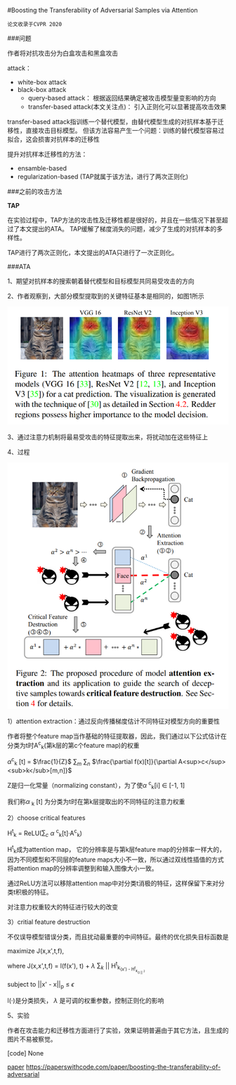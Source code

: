 #Boosting the Transferability of Adversarial Samples via Attention

`论文收录于CVPR 2020`

###问题

作者将对抗攻击分为白盒攻击和黑盒攻击

attack：
  - white-box attack
  - black-box attack
    - query-based attack： 根据返回结果确定被攻击模型量变影响的方向
    - transfer-based attack(本文关注点)： 引入正则化可以显著提高攻击效果
  
transfer-based attack指训练一个替代模型，由替代模型生成的对抗样本基于迁移性，直接攻击目标模型。
但该方法容易产生一个问题：训练的替代模型容易过拟合，这会损害对抗样本的迁移性

提升对抗样本迁移性的方法：
  - ensamble-based
  - regularization-based (TAP就属于该方法，进行了两次正则化)

###之前的攻击方法

**TAP**

在实验过程中，TAP方法的攻击性及迁移性都是很好的，并且在一些情况下甚至超过了本文提出的ATA。
TAP缓解了梯度消失的问题，减少了生成的对抗样本的多样性。

TAP进行了两次正则化，本文提出的ATA只进行了一次正则化。

###ATA

1、期望对抗样本的搜索朝着替代模型和目标模型共同易受攻击的方向

2、作者观察到，大部分模型提取到的关键特征基本是相同的，如图1所示

![img_1.png](../img/img_1.png)

3、通过注意力机制将最易受攻击的特征提取出来，将扰动加在这些特征上

4、过程

![img_2.png](../img/img_2.png)

1）attention extraction：通过反向传播梯度估计不同特征对模型方向的重要性

作者将整个feature map当作基础的特征提取器，因此，我们通过以下公式估计在分类为t时A<sup>c</sup><sub>k</sub>(第k层的第c个feature map)的权重

$\alpha$<sup>c</sup><sub>k</sub> [t] = $\frac{1}{Z}$ $\sum_{m}$ $\sum_{n}$ $\frac{\partial f(x)[t]}{\partial A<sup>c</sup><sub>k</sub>[m,n]}$

Z是归一化常量（normalizing constant），为了使$\alpha$ <sup>c</sup><sub>k</sub>[i] $\in$ [-1, 1]

我们称$\alpha$ <sub>k</sub> [t] 为分类为t时在第k层提取出的不同特征的注意力权重

2）choose critical features

H<sup>t</sup><sub>k</sub> = ReLU($\sum_{c}$ $\alpha$ <sup>c</sup><sub>k</sub>[t]·A<sup>c</sup><sub>k</sub>)

H<sup>t</sup><sub>k</sub>成为attention map， 它的分辨率是与第k层feature map的分辨率一样大的，因为不同模型和不同层的feature maps大小不一致，所以通过双线性插值的方式
将attention map的分辨率调整到和输入图像大小一致。

通过ReLU方法可以移除attention map中对分类t消极的特征，这样保留下来对分类t积极的特征。

对注意力权重较大的特征进行较大的改变

3）critial feature destruction

不仅误导模型错误分类，而且扰动最重要的中间特征。最终的优化损失目标函数是

maximize J(x,x',t,f),

where J(x,x',t,f) = l(f(x'), t) + $\lambda$ $\sum_{k}$ || H<sup>t</sup><sub>k<sub>(x') - H<sup>t</sup><sub>k<sub>() || <sup>2</sup>

subject to ||x' - x||<sub>p</sub> $\leq$ $\epsilon$

l(·)是分类损失， $\lambda$ 是可调的权重参数，控制正则化的影响

5、实验

作者在攻击能力和迁移性方面进行了实验，效果证明普遍由于其它方法，且生成的图片不易被察觉。


[code] None

[paper](https://paperswithcode.com/paper/boosting-the-transferability-of-adversarial) https://paperswithcode.com/paper/boosting-the-transferability-of-adversarial